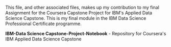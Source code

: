 This file, and other associated files, makes up my contribution to my final Assignment for the Coursera Capstone Project for IBM's Applied Data Science Capstone. This is my final module in the IBM Data Science Professional Certificate programme.

**IBM-Data Science Capstone-Project-Notebook** - Repository for Coursera's IBM Applied Data Science Capstone
